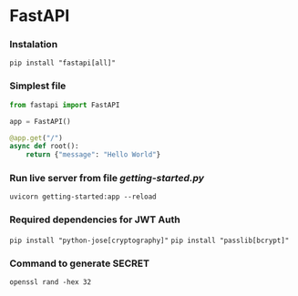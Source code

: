 # FastAPI

### Instalation
`pip install "fastapi[all]"`

### Simplest file
```python
from fastapi import FastAPI

app = FastAPI()

@app.get("/")
async def root():
    return {"message": "Hello World"}
```

### Run live server from file *getting-started.py*
`uvicorn getting-started:app --reload`

### Required dependencies for JWT Auth
`pip install "python-jose[cryptography]"`
`pip install "passlib[bcrypt]"`

### Command to generate SECRET
`openssl rand -hex 32`